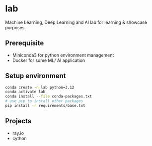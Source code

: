 # lab

Machine Learning, Deep Learning and AI lab for learning & showcase purposes.

## Prerequisite

- Miniconda3 for python environment management
- Docker for some ML/ AI application

## Setup environment

```bash
conda create -n lab python=3.12
conda activate lab
conda install --file conda-packages.txt
# use pip to install other packages
pip install -r requirements/base.txt
```

## Projects

- ray.io
- cython
